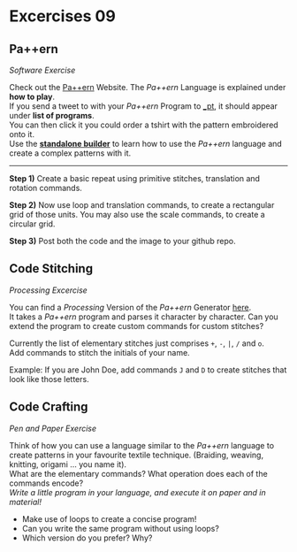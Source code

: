 # Excercises 09

## Pa++ern ##

*Software Exercise*

Check out the [Pa++ern](http://www.rzm-dev.com/pattern/) Website. The *Pa++ern* Language is explained under **how to play**.  
If you send a tweet to with your *Pa++ern* Program to [_pt](http://twitter.com/_pt),
it should appear under **list of programs**.  
You can then click it you could order a tshirt with the pattern embroidered onto it.  
Use the **[standalone builder](http://www.rzm-dev.com/pattern/standaloneBuilder.html)** to learn how to use the *Pa++ern* language and create a complex patterns with it.

---

**Step 1)**
Create a basic repeat using primitive stitches, translation and rotation commands.
    
**Step 2)** Now use loop and translation commands, to create a rectangular grid of those units. You may also use the scale commands, to create a circular grid.

**Step 3)** Post both the code and the image to your github repo.


## Code Stitching ##

*Processing Excercise*

You can find a *Processing* Version of the *Pa++ern* Generator [here](/demos/processing/CodeStitching).  
It takes a *Pa++ern* program and parses it character by character.
Can you extend the program to create custom commands for custom stitches?  

Currently the list of elementary stitches just comprises `+`, `-`, `|`, `/` and `o`.  
Add commands to stitch the initials of your name.

Example: If you are John Doe, add commands `J` and `D` to create stitches that look like those letters.


## Code Crafting ##

*Pen and Paper Exercise*

Think of how you can use a language similar to the *Pa++ern* language to create patterns in your favourite textile technique. (Braiding, weaving, knitting, origami ... you name it).  
What are the elementary commands? What operation does each of the commands encode?  
*Write a little program in your language, and execute it on paper and in material!*

- Make use of loops to create a concise program!  
- Can you write the same program without using loops?  
- Which version do you prefer? Why?




